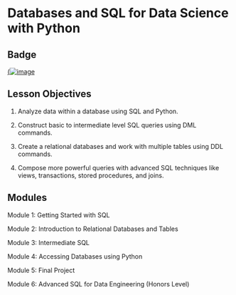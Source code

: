 # Databases and SQL for Data Science with Python

## Badge
[(![image](https://github.com/kwonyongjoo2000/IBM-Data-Science-Professional-Certificate/assets/163764971/17565428-61b0-4e5d-b0a4-f5df2c50f178)](https://www.credly.com/earner/earned/badge/0fae05c1-217d-47f2-8492-4e83a061c062)

## Lesson Objectives

1. Analyze data within a database using SQL and Python.

2. Construct basic to intermediate level SQL queries using DML commands.

3. Create a relational databases and work with multiple tables using DDL commands.

4. Compose more powerful queries with advanced SQL techniques like views, transactions, stored procedures, and joins.

## Modules

Module 1: Getting Started with SQL

Module 2: Introduction to Relational Databases and Tables

Module 3: Intermediate SQL

Module 4: Accessing Databases using Python

Module 5: Final Project
  
Module 6: Advanced SQL for Data Engineering (Honors Level)
